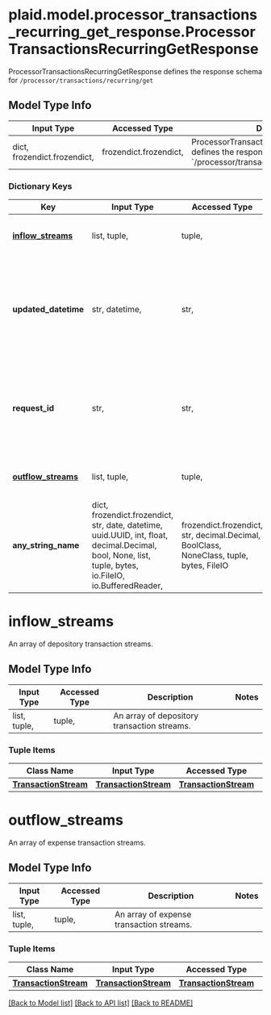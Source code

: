 # plaid.model.processor_transactions_recurring_get_response.ProcessorTransactionsRecurringGetResponse

ProcessorTransactionsRecurringGetResponse defines the response schema for `/processor/transactions/recurring/get`

## Model Type Info
Input Type | Accessed Type | Description | Notes
------------ | ------------- | ------------- | -------------
dict, frozendict.frozendict,  | frozendict.frozendict,  | ProcessorTransactionsRecurringGetResponse defines the response schema for &#x60;/processor/transactions/recurring/get&#x60; | 

### Dictionary Keys
Key | Input Type | Accessed Type | Description | Notes
------------ | ------------- | ------------- | ------------- | -------------
**[inflow_streams](#inflow_streams)** | list, tuple,  | tuple,  | An array of depository transaction streams. | 
**updated_datetime** | str, datetime,  | str,  | Timestamp in [ISO 8601](https://wikipedia.org/wiki/ISO_8601) format (&#x60;YYYY-MM-DDTHH:mm:ssZ&#x60;) indicating the last time transaction streams for the given account were updated on | value must conform to RFC-3339 date-time
**request_id** | str,  | str,  | A unique identifier for the request, which can be used for troubleshooting. This identifier, like all Plaid identifiers, is case sensitive. | 
**[outflow_streams](#outflow_streams)** | list, tuple,  | tuple,  | An array of expense transaction streams. | 
**any_string_name** | dict, frozendict.frozendict, str, date, datetime, uuid.UUID, int, float, decimal.Decimal, bool, None, list, tuple, bytes, io.FileIO, io.BufferedReader,  | frozendict.frozendict, str, decimal.Decimal, BoolClass, NoneClass, tuple, bytes, FileIO | any string name can be used but the value must be the correct type | [optional]

# inflow_streams

An array of depository transaction streams.

## Model Type Info
Input Type | Accessed Type | Description | Notes
------------ | ------------- | ------------- | -------------
list, tuple,  | tuple,  | An array of depository transaction streams. | 

### Tuple Items
Class Name | Input Type | Accessed Type | Description | Notes
------------- | ------------- | ------------- | ------------- | -------------
[**TransactionStream**](TransactionStream.md) | [**TransactionStream**](TransactionStream.md) | [**TransactionStream**](TransactionStream.md) |  | 

# outflow_streams

An array of expense transaction streams.

## Model Type Info
Input Type | Accessed Type | Description | Notes
------------ | ------------- | ------------- | -------------
list, tuple,  | tuple,  | An array of expense transaction streams. | 

### Tuple Items
Class Name | Input Type | Accessed Type | Description | Notes
------------- | ------------- | ------------- | ------------- | -------------
[**TransactionStream**](TransactionStream.md) | [**TransactionStream**](TransactionStream.md) | [**TransactionStream**](TransactionStream.md) |  | 

[[Back to Model list]](../../README.md#documentation-for-models) [[Back to API list]](../../README.md#documentation-for-api-endpoints) [[Back to README]](../../README.md)

